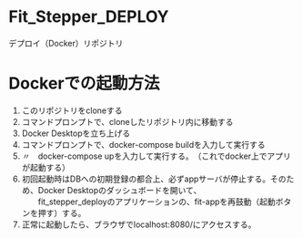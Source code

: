 # Fit_Stepper_DEPLOY
デプロイ（Docker）リポジトリ

# Dockerでの起動方法
1. このリポジトリをcloneする  
2. コマンドプロンプトで、cloneしたリポジトリ内に移動する
3. Docker Desktopを立ち上げる
4. コマンドプロンプトで、docker-compose buildを入力して実行する
5.   〃　docker-compose upを入力して実行する。　（これでdocker上でアプリが起動する）
6. 初回起動時はDBへの初期登録の都合上、必ずappサーバが停止する。そのため、Docker Desktopのダッシュボードを開いて、  
　　fit_stepper_deployのアプリケーションの、fit-appを再鼓動（起動ボタンを押す）する。
7. 正常に起動したら、ブラウザでlocalhost:8080/にアクセスする。
